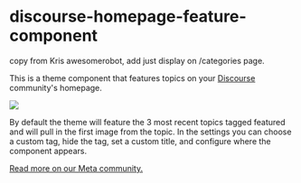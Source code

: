# discourse-homepage-feature-component

copy from Kris awesomerobot, add just display on /categories page.

This is a theme component that features topics on your [Discourse](discourse.org/) community's homepage. 

<img src="https://d11a6trkgmumsb.cloudfront.net/optimized/3X/8/7/879f7f0b1d606d4a03a6b39e7cb5fae9e05cdc9e_2_1380x782.jpeg">

By default the theme will feature the 3 most recent topics tagged featured and will pull in the first image from the topic. In the settings you can choose a custom tag, hide the tag, set a custom title, and configure where the component appears.

[Read more on our Meta community.](https://meta.discourse.org/t/homepage-feature-component/144264)

